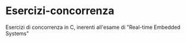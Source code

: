 # Esercizi-concorrenza
Esercizi di concorrenza in C, inerenti all'esame di "Real-time Embedded Systems"
